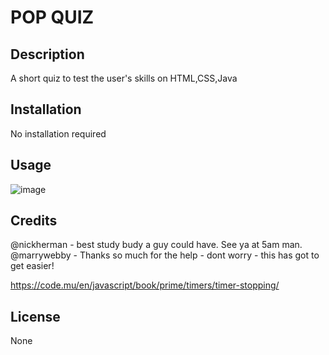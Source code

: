 # POP QUIZ

## Description

A short quiz to test the user's skills on HTML,CSS,Java



## Installation

No installation required

## Usage

![image](https://user-images.githubusercontent.com/117390778/207412857-9df4ce2f-18a0-46e3-b375-6df783315f88.png)

## Credits

@nickherman - best study budy a guy could have. See ya at 5am man.
@marrywebby - Thanks so much for the help - dont worry - this has got to get easier! 

https://code.mu/en/javascript/book/prime/timers/timer-stopping/

## License

None

